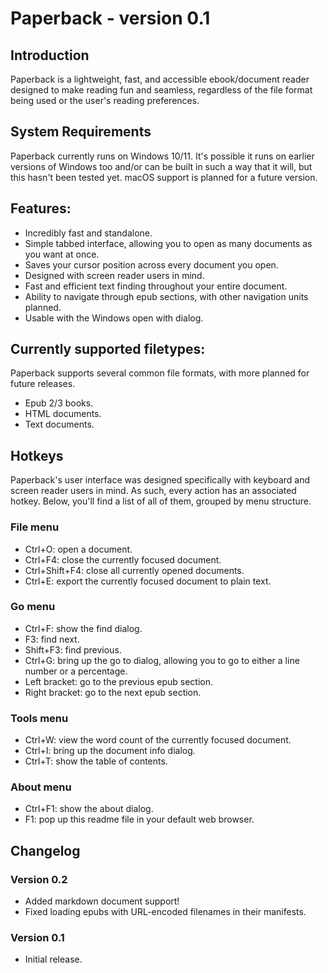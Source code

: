 # Paperback - version 0.1
## Introduction
Paperback is a lightweight, fast, and accessible ebook/document reader designed to make reading fun and seamless, regardless of the file format being used or the user's reading preferences.

## System Requirements
Paperback currently runs on Windows 10/11. It's possible it runs on earlier versions of Windows too and/or can be built in such a way that it will, but this hasn't been tested yet. macOS support is planned for a future version.

## Features:
* Incredibly fast and standalone.
* Simple tabbed interface, allowing you to open as many documents as you want at once.
* Saves your cursor position across every document you open.
* Designed with screen reader users in mind.
* Fast and efficient text finding throughout your entire document.
* Ability to navigate through epub sections, with other navigation units planned.
* Usable with the Windows open with dialog.

## Currently supported filetypes:
Paperback supports several common file formats, with more planned for future releases.

* Epub 2/3 books.
* HTML documents.
* Text documents.

## Hotkeys
Paperback's user interface was designed specifically with keyboard and screen reader users in mind. As such, every action has an associated hotkey. Below, you'll find a list of all of them, grouped by menu structure.
### File menu
* Ctrl+O: open a document.
* Ctrl+F4: close the currently focused document.
* Ctrl+Shift+F4: close all currently opened documents.
* Ctrl+E: export the currently focused document to plain text.

### Go menu
* Ctrl+F: show the find dialog.
* F3: find next.
* Shift+F3: find previous.
* Ctrl+G: bring up the go to dialog, allowing you to go to either a line number or a percentage.
* Left bracket: go to the previous epub section.
* Right bracket: go to the next epub section.

### Tools menu
* Ctrl+W: view the word count of the currently focused document.
* Ctrl+I: bring up the document info dialog.
* Ctrl+T: show the table of contents.

### About menu
* Ctrl+F1: show the about dialog.
* F1: pop up this readme file in your default web browser.

## Changelog
### Version 0.2
* Added markdown document support!
* Fixed loading epubs with URL-encoded filenames in their manifests.

### Version 0.1
* Initial release.
